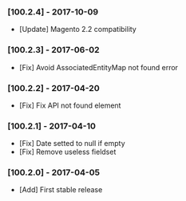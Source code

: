 ### [100.2.4] - 2017-10-09

  * [Update] Magento 2.2 compatibility

### [100.2.3] - 2017-06-02

  * [Fix] Avoid AssociatedEntityMap not found error

### [100.2.2] - 2017-04-20

  * [Fix] Fix API not found element

### [100.2.1] - 2017-04-10

  * [Fix] Date setted to null if empty
  * [Fix] Remove useless fieldset

### [100.2.0] - 2017-04-05

  * [Add] First stable release